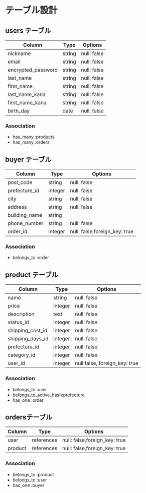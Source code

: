 
# テーブル設計

## users テーブル

| Column               | Type   | Options     |
| -------------------- | ------ | ----------- |
| nickname             | string | null: false |
| email                | string | null: false |
| encrypted_password   | string | null: false |
| last_name            | string | null: false |
| first_name           | string | null: false |
| last_name_kana       | string | null: false |
| first_name_kana      | string | null: false |
| birth_day            | date   | null: false |
### Association

- has_many :products
- has_many :orders

## buyer テーブル

| Column          | Type     | Options                       |
| --------------- | -------- | ----------------------------- |
| post_code       | string   | null: false                   |
| prefecture_id   | integer  | null: false                   |
| city            | string   | null: false                   |
| address         | string   | null: false                   |
| building_name   | string   |                               |
| phone_number    | string   | null: false                   |
| order_id        | integer  | null: false,foreign_key: true |

### Association

- belongs_to :order


## product テーブル

| Column           | Type    | Options                      |
| ---------------- | ------- | ---------------------------- |
| name             | string  | null: false                  |
| price            | integer | null: false                  |
| description      | text    | null: false                  |
| status_id        | integer | null: false                  |
| shipping_cost_id | integer | null: false                  |
| shipping_days_id | integer | null: false                  |
| prefecture_id    | integer | null: false                  |
| category_id      | integer | null: false                  |
| user_id          | integer | null:false, foreign_key: true|

### Association

- belongs_to :user
- belongs_to_active_hash:prefecture
- has_one :order

## ordersテーブル
| Column  | Type        | Options                      |
| ------- | ----------- | ---------------------------- |
| user    | references  | null: false,foreign_key: true|
| product | references  | null: false,foreign_key: true|

### Association
- belongs_to :product
- belongs_to :user
- has_one :buyer